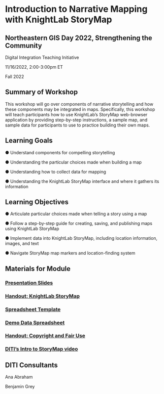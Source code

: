# Introduction to Narrative Mapping with KnightLab StoryMap


## Northeastern GIS Day 2022, Strengthening the Community

Digital Integration Teaching Initiative

11/16/2022, 2:00-3:00pm ET


Fall 2022


## Summary of Workshop
This workshop will go over components of narrative storytelling and how these components may be integrated in maps. Specifically, this workshop will teach participants how to use KnightLab’s StoryMap web-browser application by providing step-by-step instructions, a sample map, and sample data for participants to use to practice building their own maps. 

## Learning Goals
●	Understand components for compelling storytelling

●	Understanding the particular choices made when building a map

●	Understanding how to collect data for mapping

●	Understanding the KnightLab StoryMap interface and where it gathers its information
## Learning Objectives

●	Articulate particular choices made when telling a story using a map

●	Follow a step-by-step guide for creating, saving, and publishing maps using KnightLab StoryMap

●	Implement data into KnightLab StoryMap, including location information, images, and text

●	Navigate StoryMap map markers and location-finding system

## Materials for Module

### [Presentation Slides](https://github.com/NULabNortheastern/digitalassignmentshowcase/blob/master/mapping/fa22-Hancock-FRNH2102-storymap/Hancock_Intro-to-StoryMap.pdf)

### [Handout: KnightLab StoryMap](https://github.com/NULabNortheastern/digitalassignmentshowcase/blob/master/mapping/fa22-Hancock-FRNH2102-storymap/Handout_%20StoryMap.pdf)

### [Spreadsheet Template](https://docs.google.com/spreadsheets/d/1wCm6d_AM3GmbHy89GEZ00p-hHA86a2-CKc_mnf4FEjQ/edit?usp=sharing) 
### [Demo Data Spreadsheet](https://docs.google.com/spreadsheets/d/1vF28NAiuiP6gwe2mlew6Q0ir4VKN3KBbW55Fxe9330E/edit?usp=sharing)

### [ Handout: Copyright and Fair Use](https://github.com/NULabNortheastern/digitalassignmentshowcase/blob/master/mapping/fa22-Hancock-FRNH2102-storymap/Handout_%20Copyright-fair-use.pdf)

### [DITI’s Intro to StoryMap video](https://youtu.be/X33ud7RYZFg) 

## DITI Consultants
Ana Abraham

Benjamin Grey

